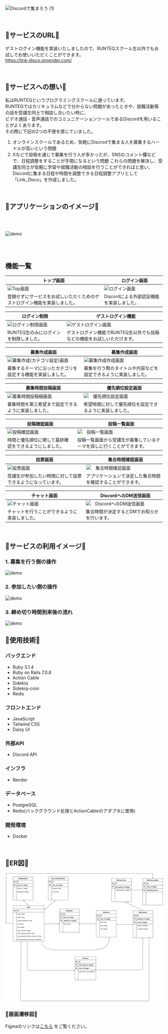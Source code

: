 ![Discordで集まろう (1)](https://github.com/ys1227/link_discord/assets/132570742/711e1f67-b71d-4ce3-8770-602e414acee9)

<br />

## 🚀サービスのURL🚀
ゲストログイン機能を実装いたしましたので、RUNTEQスクール生以外でもお試しでお使いいただくことができます。  
https://link-disco.onrender.com/

<br />

## 🚀サービスへの想い🚀
私はRUNTEQというプログラミングスクールに通っています。  
RUNTEQではカリキュラムなどで分からない問題があったときや、就職活動等の話を受講生同士で相談し合いたい時に、    
ビデオ通話・音声通話でのコミュニケーションツールであるDiscordを用いることがよくあります。  
その際に下記の2つの不便を感じていました。  
1. オンラインスクールであるため、気軽にDiscrodで集まる人を募集するハードルが高いという問題  
2. Xなどで投稿を通じで募集を行う人が多かったが、SNSのコメント欄などで、日程調整をすることが手間になるという問題
これらの問題を解決し、受講生同士が気軽に学習や就職活動の相談を行うことができればと思い、  
Discordに集まる日程や時間を調整できる日程調整アプリとして「Link_Disco」を作成しました。  

<br />  

## 🚀アプリケーションのイメージ🚀

<br /> 
<br />

![demo](https://raw.github.com/wiki/ys1227/link_discord/images/way_of_use.gif)

<br />  
<br />  

## 機能一覧
| トップ画面 |　ログイン画面 |
| ---- | ---- |
| ![Top画面](https://raw.github.com/wiki/ys1227/link_discord/images/01_top.png) | ![ログイン画面](https://raw.github.com/wiki/ys1227/link_discord/images/02_login_discord.png) |
| 登録せずにサービスをお試しいただくためのゲストログイン機能を実装しました。 | Discordによる外部認証機能を実装しました。 |

| ログイン制限 |　ゲストログイン機能 |
| ---- | ---- |
| ![ログイン制限画面](https://raw.github.com/wiki/ys1227/link_discord/images/failure_login.png) | ![ゲストログイン画面](https://raw.github.com/wiki/ys1227/link_discord/images/15_guest_login.png) |
| RUNTEQ生のみにログインを制限しました。 | ゲストログイン機能でRUNTEQ生以外でも投稿などの機能をお試しいただけます。 |


| 募集作成画面 |　募集作成画面 |
| ---- | ---- |
| ![募集作成(カテゴリ設定)画面](https://raw.github.com/wiki/ys1227/link_discord/images/05_post.png) | ![募集作成作成画面](https://raw.github.com/wiki/ys1227/link_discord/images/06_post.png) |
| 募集するテーマに沿ったカテゴリを設定する機能を実装しました。 | 募集を行う際のタイトルや内容などを設定できるように実装しました。 |

| 募集時間投稿画面 |　優先順位設定画面 |
| ---- | ---- |
| ![募集時間投稿細画面](https://raw.github.com/wiki/ys1227/link_discord/images/07_reservations.png) | ![　優先順位設定画面](https://raw.github.com/wiki/ys1227/link_discord/images/08_rank_posts.png) |
| 募集時間を第三希望まで設定できるように実装しました。 | 希望時間に対して優先順位を設定できるように実装しました。 |

| 投稿確認画面 |　投稿一覧画面 |
| ---- | ---- |
| ![投稿確認画面](https://raw.github.com/wiki/ys1227/link_discord/images/09_confirmanation.png) | ![　投稿一覧画面](https://raw.github.com/wiki/ys1227/link_discord/images/10_post.png) |
| 時間と優先順位に関して最終確認をできるようにしました。 | 投稿一覧画面から受講生が募集しているテーマを探しに行くことができます。 |


| 投票画面 |　集合時間確認画面 |
| ---- | ---- |
| ![投票画面](https://raw.github.com/wiki/ys1227/link_discord/images/11_reservations.png) | ![　集合時間確認画面](https://raw.github.com/wiki/ys1227/link_discord/images/12_matching_time.png) |
| 受講生が参加したい時間に対して投票できるようになっています。 | アプリケーションで決定した集合時間を確認することができます。 |

| チャット画面|　DiscordへのDM送信画面 |
| ---- | ---- |
| ![チャット画面](https://raw.github.com/wiki/ys1227/link_discord/images/14_chat.png) | ![　DiscordへのDM送信画面](https://raw.github.com/wiki/ys1227/link_discord/images/Discord.png) |
| チャットを行うことができるように実装しました。 | 集合時間が決定するとDMでお知らせを行います。 |

<br />

## 🚀サービスの利用イメージ🚀

### 1. 募集を行う側の操作
![demo](https://raw.github.com/wiki/ys1227/link_discord/images/how_to_use_01.png)

### 2. 参加したい側の操作
![demo](https://raw.github.com/wiki/ys1227/link_discord/images/how_to_use_02.png)

### 3. 締め切り時間到来後の流れ
![demo](https://raw.github.com/wiki/ys1227/link_discord/images/how_to_use_03.png)


## 🚀使用技術🚀

### バックエンド
* Ruby 3.1.4
* Ruby on Rails 7.0.8
* Action Cable
* Sidekiq
* Sidekiq-cron
* Redis

### フロントエンド
* JavaScript
* Tailwind CSS
* Daisy UI

### 外部API
* Discord API

### インフラ
* Render

### データベース
* PostgreSQL
* Redis(バックグラウンド処理とActionCableのアダプタに使用)

### 開発環境
* Docker

<br />

## 🚀ER図🚀
![ER図](./link_discord.svg)

### 🚀画面遷移図🚀
Figmaのリンクは[こちら](https://www.figma.com/file/BQ9l33fGotPvEgNMRJQPXY/Link_discord?type=design&node-id=0%3A1&mode=design&t=5bwJwazwzBgvfln8-1)
をご覧ください。

<br />

